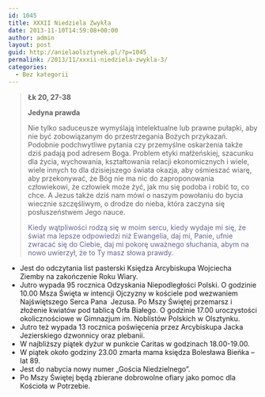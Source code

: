 ```yaml
---
id: 1045
title: XXXII Niedziela Zwykła
date: 2013-11-10T14:59:08+00:00
author: admin
layout: post
guid: http://anielaolsztynek.pl/?p=1045
permalink: /2013/11/xxxii-niedziela-zwykla-3/
categories:
  - Bez kategorii
---
```

> **Łk 20, 27-38**
> 
> **Jedyna prawda**
> 
> Nie tylko saduceusze wymyślają intelektualne lub prawne pułapki, aby nie być zobowiązanym do przestrzegania Bożych przykazań. Podobnie podchwytliwe pytania czy przemyślne oskarżenia także dziś padają pod adresem Boga. Problem etyki małżeńskiej, szacunku dla życia, wychowania, kształtowania relacji ekonomicznych i wiele, wiele innych to dla dzisiejszego świata okazja, aby ośmieszać wiarę, aby przekonywać, że Bóg nie ma nic do zaproponowania człowiekowi, że człowiek może żyć, jak mu się podoba i robić to, co chce. A Jezus także dziś nam mówi o naszym powołaniu do bycia wiecznie szczęśliwym, o drodze do nieba, która zaczyna się posłuszeństwem Jego nauce.
> 
> <span style="color: #666699;">Kiedy wątpliwości rodzą się w moim sercu, kiedy wydaje mi się, że świat ma lepsze odpowiedzi niż Ewangelia, daj mi, Panie, ufnie zwracać się do Ciebie, daj mi pokorę uważnego słuchania, abym na nowo uwierzył, że to Ty masz słowa prawdy.</span>

  * Jest do odczytania list pasterski Księdza Arcybiskupa Wojciecha Ziemby na zakończenie Roku Wiary.
  * Jutro wypada 95 rocznica Odzyskania Niepodległości Polski. O godzinie 10.00 Msza Święta w intencji Ojczyzny w kościele pod wezwaniem Najświętszego Serca Pana  Jezusa. Po Mszy Świętej przemarsz i złożenie kwiatów pod tablicą Orła Białego. O godzinie 17.00 uroczystości okolicznościowe w Gimnazjum im. Noblistów Polskich w Olsztynku.
  * Jutro też wypada 13 rocznica poświęcenia przez Arcybiskupa Jacka Jezierskiego dzwonnicy oraz plebanii.
  * W najbliższy piątek dyżur w punkcie Caritas w godzinach 18.00-19.00.
  * W piątek około godziny 23.00 zmarła mama księdza Bolesława Bieńka &#8211; lat 89.
  * Jest do nabycia nowy numer &#8222;Gościa Niedzielnego&#8221;.
  * Po Mszy Świętej będą zbierane dobrowolne ofiary jako pomoc dla Kościoła w Potrzebie.